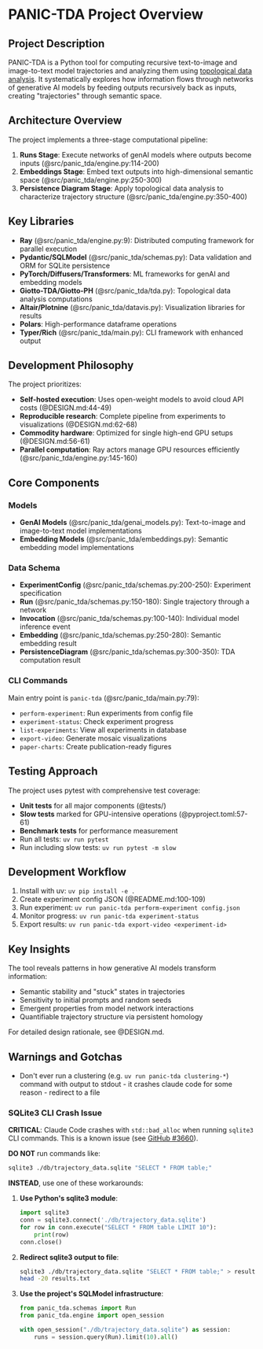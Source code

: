 # PANIC-TDA Project Overview

## Project Description

PANIC-TDA is a Python tool for computing recursive text-to-image and
image-to-text model trajectories and analyzing them using
[topological data analysis](https://en.wikipedia.org/wiki/Topological_data_analysis).
It systematically explores how information flows through networks of generative
AI models by feeding outputs recursively back as inputs, creating "trajectories"
through semantic space.

## Architecture Overview

The project implements a three-stage computational pipeline:

1. **Runs Stage**: Execute networks of genAI models where outputs become inputs
   (@src/panic_tda/engine.py:114-200)
2. **Embeddings Stage**: Embed text outputs into high-dimensional semantic space
   (@src/panic_tda/engine.py:250-300)
3. **Persistence Diagram Stage**: Apply topological data analysis to
   characterize trajectory structure (@src/panic_tda/engine.py:350-400)

## Key Libraries

- **Ray** (@src/panic_tda/engine.py:9): Distributed computing framework for
  parallel execution
- **Pydantic/SQLModel** (@src/panic_tda/schemas.py): Data validation and ORM for
  SQLite persistence
- **PyTorch/Diffusers/Transformers**: ML frameworks for genAI and embedding
  models
- **Giotto-TDA/Giotto-PH** (@src/panic_tda/tda.py): Topological data analysis
  computations
- **Altair/Plotnine** (@src/panic_tda/datavis.py): Visualization libraries for
  results
- **Polars**: High-performance dataframe operations
- **Typer/Rich** (@src/panic_tda/main.py): CLI framework with enhanced output

## Development Philosophy

The project prioritizes:

- **Self-hosted execution**: Uses open-weight models to avoid cloud API costs
  (@DESIGN.md:44-49)
- **Reproducible research**: Complete pipeline from experiments to
  visualizations (@DESIGN.md:62-68)
- **Commodity hardware**: Optimized for single high-end GPU setups
  (@DESIGN.md:56-61)
- **Parallel computation**: Ray actors manage GPU resources efficiently
  (@src/panic_tda/engine.py:145-160)

## Core Components

### Models

- **GenAI Models** (@src/panic_tda/genai_models.py): Text-to-image and
  image-to-text model implementations
- **Embedding Models** (@src/panic_tda/embeddings.py): Semantic embedding model
  implementations

### Data Schema

- **ExperimentConfig** (@src/panic_tda/schemas.py:200-250): Experiment
  specification
- **Run** (@src/panic_tda/schemas.py:150-180): Single trajectory through a
  network
- **Invocation** (@src/panic_tda/schemas.py:100-140): Individual model inference
  event
- **Embedding** (@src/panic_tda/schemas.py:250-280): Semantic embedding result
- **PersistenceDiagram** (@src/panic_tda/schemas.py:300-350): TDA computation
  result

### CLI Commands

Main entry point is `panic-tda` (@src/panic_tda/main.py:79):

- `perform-experiment`: Run experiments from config file
- `experiment-status`: Check experiment progress
- `list-experiments`: View all experiments in database
- `export-video`: Generate mosaic visualizations
- `paper-charts`: Create publication-ready figures

## Testing Approach

The project uses pytest with comprehensive test coverage:

- **Unit tests** for all major components (@tests/)
- **Slow tests** marked for GPU-intensive operations (@pyproject.toml:57-61)
- **Benchmark tests** for performance measurement
- Run all tests: `uv run pytest`
- Run including slow tests: `uv run pytest -m slow`

## Development Workflow

1. Install with uv: `uv pip install -e .`
2. Create experiment config JSON (@README.md:100-109)
3. Run experiment: `uv run panic-tda perform-experiment config.json`
4. Monitor progress: `uv run panic-tda experiment-status`
5. Export results: `uv run panic-tda export-video <experiment-id>`

## Key Insights

The tool reveals patterns in how generative AI models transform information:

- Semantic stability and "stuck" states in trajectories
- Sensitivity to initial prompts and random seeds
- Emergent properties from model network interactions
- Quantifiable trajectory structure via persistent homology

For detailed design rationale, see @DESIGN.md.

## Warnings and Gotchas

- Don't ever run a clustering (e.g. `uv run panic-tda clustering-*`) command
  with output to stdout - it crashes claude code for some reason - redirect to a
  file

### SQLite3 CLI Crash Issue

**CRITICAL**: Claude Code crashes with `std::bad_alloc` when running `sqlite3` CLI commands. This is a known issue (see [GitHub #3660](https://github.com/anthropics/claude-code/issues/3660)).

**DO NOT** run commands like:
```bash
sqlite3 ./db/trajectory_data.sqlite "SELECT * FROM table;"
```

**INSTEAD**, use one of these workarounds:

1. **Use Python's sqlite3 module**:
   ```python
   import sqlite3
   conn = sqlite3.connect('./db/trajectory_data.sqlite')
   for row in conn.execute("SELECT * FROM table LIMIT 10"):
       print(row)
   conn.close()
   ```

2. **Redirect sqlite3 output to file**:
   ```bash
   sqlite3 ./db/trajectory_data.sqlite "SELECT * FROM table;" > results.txt
   head -20 results.txt
   ```

3. **Use the project's SQLModel infrastructure**:
   ```python
   from panic_tda.schemas import Run
   from panic_tda.engine import open_session
   
   with open_session("./db/trajectory_data.sqlite") as session:
       runs = session.query(Run).limit(10).all()
   ```
